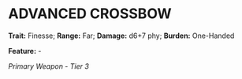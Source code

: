 # ADVANCED CROSSBOW

**Trait:** Finesse; **Range:** Far; **Damage:** d6+7 phy; **Burden:** One-Handed

**Feature:** -

*Primary Weapon - Tier 3*

